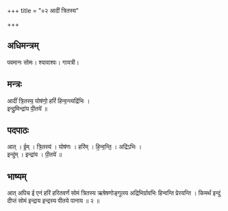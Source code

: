 +++
title = "०२ आदीं त्रितस्य"

+++
## अधिमन्त्रम्
पवमानः सोमः। श्यावाश्वः। गायत्री।

## मन्त्रः
आदीं॑ त्रि॒तस्य॒ योष॑णो॒ हरिं॑ हिन्व॒न्त्यद्रि॑भिः ।  
इन्दु॒मिन्द्रा॑य पी॒तये॑ ॥

## पदपाठः
आत् । ई॒म् । त्रि॒तस्य॑ । योष॑णः । हरि॑म् । हि॒न्व॒न्ति॒ । अद्रि॑ऽभिः ।  
इन्दु॑म् । इन्द्रा॑य । पी॒तये॑ ॥

## भाष्यम्
आत् अपिच ई एनं हरिं हरितवर्णं सोमं त्रितस्य ऋषेषणोङ्गुलय अद्रिभिर्ग्रावभिः हिन्वन्ति प्रेरयन्ति । किमर्थं इन्दुं दीप्तं सोमं इन्द्राय इन्द्रस्य पीतये पानाय ॥ २ ॥